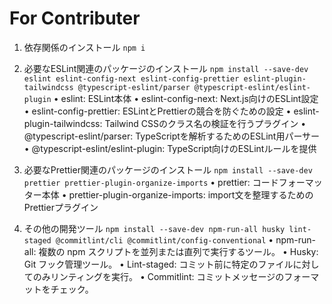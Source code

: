 # For Contributer

1. 依存関係のインストール
   `npm i`

2. 必要なESLint関連のパッケージのインストール
   `npm install --save-dev eslint eslint-config-next eslint-config-prettier eslint-plugin-tailwindcss @typescript-eslint/parser @typescript-eslint/eslint-plugin`
   • eslint: ESLint本体
   • eslint-config-next: Next.js向けのESLint設定
   • eslint-config-prettier: ESLintとPrettierの競合を防ぐための設定
   • eslint-plugin-tailwindcss: Tailwind CSSのクラス名の検証を行うプラグイン
   • @typescript-eslint/parser: TypeScriptを解析するためのESLint用パーサー
   • @typescript-eslint/eslint-plugin: TypeScript向けのESLintルールを提供

3. 必要なPrettier関連のパッケージのインストール
   `npm install --save-dev prettier prettier-plugin-organize-imports`
   • prettier: コードフォーマッター本体
   • prettier-plugin-organize-imports: import文を整理するためのPrettierプラグイン

4. その他の開発ツール
   `npm install --save-dev npm-run-all husky lint-staged @commitlint/cli @commitlint/config-conventional`
   • npm-run-all: 複数の npm スクリプトを並列または直列で実行するツール。
   • Husky: Git フック管理ツール。
   • Lint-staged: コミット前に特定のファイルに対してのみリンティングを実行。
   • Commitlint: コミットメッセージのフォーマットをチェック。
